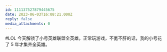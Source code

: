 ```yaml
---
id: 111137527879445675
date: 2023-06-03T16:08:21.000Z
reply: false
media_attachments: 0
---
```


#LOL 今天解锁了小号英雄联盟全英雄。正常玩游戏，不氪不肝的话，我的小号花了 5 年才集齐全英雄。

